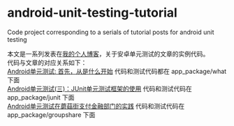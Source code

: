# android-unit-testing-tutorial
Code project corresponding to a serials of tutorial posts for android unit testing

本文是一系列发表在[我的个人博客](http://chriszou.com/)，关于安卓单元测试的文章的实例代码。  
代码与文章的对应关系如下：  
[Android单元测试: 首先，从是什么开始](http://chriszou.com/2016/04/13/android-unit-testing-start-from-what.html) 代码和测试代码都在  app_package/what 下面  
[Android单元测试(三)：JUnit单元测试框架的使用](http://chriszou.com/2016/04/18/android-unit-testing-junit.html) 代码和测试代码在app_package/junit 下面  
[Android单元测试在蘑菇街支付金融部门的实践](http://chriszou.com/2016/04/25/android-unit-testing-wechat-group-share.html) 代码和测试代码在app_package/groupshare 下面  
